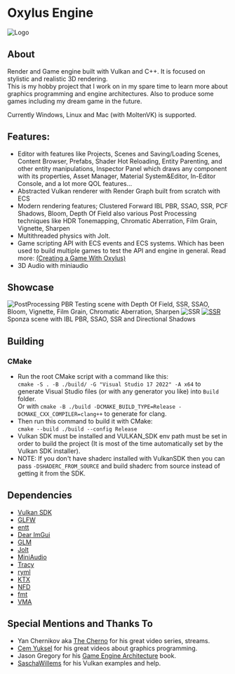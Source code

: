 # Oxylus Engine
![Logo](https://cdn.discordapp.com/attachments/1012357737256058924/1109482685388312677/OXLogoBanner.png)     
## About   
Render and Game engine built with Vulkan and C++. It is focused on  stylistic and realistic 3D rendering.        
This is my hobby project that I work on in my spare time to learn more about graphics programming and engine architectures. Also to produce some games including my dream game in the future.

Currently Windows, Linux and Mac (with MoltenVK) is supported.

## Features:     
- Editor with features like Projects, Scenes and Saving/Loading Scenes, Content
Browser, Prefabs, Shader Hot Reloading, Entity Parenting, and other entity
manipulations, Inspector Panel which draws any component with its properties,
Asset Manager, Material System&Editor, In-Editor Console, and a lot more QOL
features...
- Abstracted Vulkan renderer with Render Graph built from scratch with ECS
- Modern rendering features; Clustered Forward IBL PBR, SSAO, SSR, PCF Shadows,
Bloom, Depth Of Field also various Post Processing techniques like HDR
Tonemapping, Chromatic Aberration, Film Grain, Vignette, Sharpen
- Multithreaded physics with Jolt.   
- Game scripting API with ECS events and ECS systems. Which has been used to
build multiple games to test the API and engine in general.
 Read more: [(Creating a Game With Oxylus)](https://hatrickek.github.io/blog/oxylus-first-game)
- 3D Audio with miniaudio

## Showcase
![PostProcessing](https://cdn.discordapp.com/attachments/882355531463938078/1101916100414931066/image.png)
PBR Testing scene with Depth Of Field, SSR, SSAO, Bloom, Vignette, Film Grain, Chromatic Aberration, Sharpen
![SSR](https://cdn.discordapp.com/attachments/1012357737256058924/1093471555679432815/image.png)
[![SSR](https://cdn.discordapp.com/attachments/1012357737256058924/1095085960858976387/image.png)](https://youtu.be/nu4_uiTNB5Q)    
Sponza scene with IBL PBR, SSAO, SSR and Directional Shadows

## Building
### CMake
- Run the root CMake script with a command like this:       
`cmake -S . -B ./build/ -G "Visual Studio 17 2022" -A x64` to generate Visual Studio files (or with any generator you like) into `Build` folder.   
Or with `cmake -B ./build -DCMAKE_BUILD_TYPE=Release -DCMAKE_CXX_COMPILER=clang++` to generate for clang.    
- Then run this command to build it with CMake:   
`cmake --build ./build --config Release`   
- Vulkan SDK must be installed and VULKAN_SDK env path must be set in order to build the project (It is most of the time automatically set by the Vulkan SDK installer).  
- NOTE: If you don't have shaderc installed with VulkanSDK then you can pass `-DSHADERC_FROM_SOURCE` and build shaderc from source instead of getting it from the SDK.



## Dependencies
- [Vulkan SDK](https://www.lunarg.com/vulkan-sdk/)
- [GLFW](https://github.com/glfw/glfw)
- [entt](https://github.com/skypjack/entt)
- [Dear ImGui](https://github.com/ocornut/imgui)
- [GLM](https://github.com/g-truc/glm)
- [Jolt](https://github.com/jrouwe/JoltPhysics)
- [MiniAudio](https://github.com/mackron/miniaudio)
- [Tracy](https://github.com/wolfpld/tracy)
- [ryml](https://github.com/biojppm/rapidyaml)
- [KTX](https://github.com/KhronosGroup/KTX-Software)
- [NFD](https://github.com/btzy/nativefiledialog-extended)
- [fmt](https://github.com/fmtlib/fmt)
- [VMA](https://github.com/GPUOpen-LibrariesAndSDKs/VulkanMemoryAllocator)

## Special Mentions and Thanks To
- Yan Chernikov aka [The Cherno](https://www.youtube.com/channel/UCQ-W1KE9EYfdxhL6S4twUNw) for his great video series, streams.
- [Cem Yuksel](https://www.youtube.com/@cem_yuksel/videos) for his great videos about graphics programming.
- Jason Gregory for his [Game Engine Architecture](https://www.gameenginebook.com/) book.
- [SaschaWillems](https://github.com/SaschaWillems/Vulkan) for his Vulkan examples and help. 
